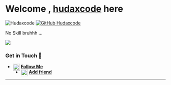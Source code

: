 # Welcome , [hudaxcode](https://hudaxcode.hrokuapp.com) here

![Hudaxcode](https://komarev.com/ghpvc/?username=hudaxcodez&label=Views&color=blue&style=plastic)
[![GitHub Hudaxcode](https://img.shields.io/github/followers/hudaxcodez?label=follow&style=social)](https://github.com/hudaxcodez)

No Skill bruhhh ...

[<img align="center" src="https://github-readme-stats.vercel.app/api/top-langs/?username=hudaxcodez&theme=light&hide_langs_below=1" />](https://github.com/hudaxcodez)
<!-- Buset liat raw, pasti bang jago nih -->

### Get in Touch 🔎
- [<img alt="Yutixcode's Instagram" align="left" width="22px" src="https://cdn.jsdelivr.net/npm/simple-icons@v3/icons/instagram.svg" /> **Follow Me**](https://instagram.com/hudaxcode)<br />
- [<img alt="Yutixcode's Facebook" align="left" width="22px" src="https://cdn.jsdelivr.net/npm/simple-icons@v3/icons/facebook.svg" /> **Add friend**](https://www.facebook.com/)<br />
<!-- Mau nyontek yaaaa? Awokawok dasar anjing ya kamu -->

----------

<div align="center">
</div>








